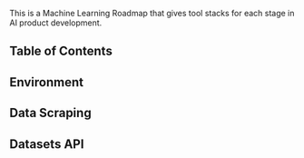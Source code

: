 This is a Machine Learning Roadmap that gives tool stacks for each stage in AI product development.

## Table of Contents

## Environment

## Data Scraping

## Datasets API
